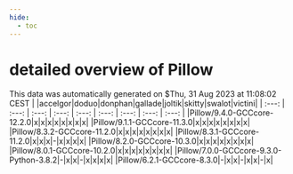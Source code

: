 ```yaml
---
hide:
  - toc
---
```


detailed overview of Pillow
===========================


This data was automatically generated on $Thu, 31 Aug 2023 at 11:08:02 CEST
| |accelgor|doduo|donphan|gallade|joltik|skitty|swalot|victini|
| :---: | :---: | :---: | :---: | :---: | :---: | :---: | :---: | :---: |
|Pillow/9.4.0-GCCcore-12.2.0|x|x|x|x|x|x|x|x|
|Pillow/9.1.1-GCCcore-11.3.0|x|x|x|x|x|x|x|x|
|Pillow/8.3.2-GCCcore-11.2.0|x|x|x|x|x|x|x|x|
|Pillow/8.3.1-GCCcore-11.2.0|x|x|x|-|x|x|x|x|
|Pillow/8.2.0-GCCcore-10.3.0|x|x|x|x|x|x|x|x|
|Pillow/8.0.1-GCCcore-10.2.0|x|x|x|x|x|x|x|x|
|Pillow/7.0.0-GCCcore-9.3.0-Python-3.8.2|-|x|x|-|x|x|x|x|
|Pillow/6.2.1-GCCcore-8.3.0|-|x|x|-|x|x|-|x|
